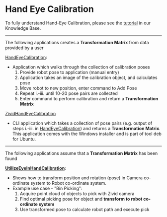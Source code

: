 # Hand Eye Calibration

To fully understand Hand-Eye Calibration, please see the [tutorial][Tutorial-url] in our Knowledge Base.

-----------------
The following applications creates a **Transformation Matrix** from data provided by a user

[HandEyeCalibration][HandEyeCalibration-url]:

* Application which walks through the collection of calibration poses
   1. Provide robot pose to application (manual entry)
   2. Application takes an image of the calibration object, and calculates pose
   3. Move robot to new position, enter command to Add Pose
   4. Repeat i.-iii. until 10-20 pose pairs are collected
   5. Enter command to perform calibration and return a **Transformation Matrix**

[ZividHandEyeCalibration][ZividHandEyeCalibration-url]

* CLI application which takes a collection of pose pairs (e.g. output of steps i.-iii. in [HandEyeCalibration][HandEyeCalibration-url]) and returns a **Transformation Matrix**. This application comes with the Windows installer and is part of tool deb for Ubuntu.

-----------------
The following applications assume that a **Transformation Matrix** has been found

[**UtilizeEyeInHandCalibration**][UtilizeEyeInHandCalibration-url]:

* Shows how to transform position and rotation (pose) in Camera co-ordinate system to Robot co-ordinate system.
* Example use case - "Bin Picking":
   1. Acquire point cloud of objects to pick with Zivid camera
   2. Find optimal picking pose for object and **transform to robot co-ordinate system**
   3. Use transformed pose to calculate robot path and execute pick

[HandEyeCalibration-url]: HandEyeCalibration/HandEyeCalibration.cs
[UtilizeEyeInHandCalibration-url]: UtilizeEyeInHandCalibration/UtilizeEyeInHandCalibration.cs
[ZividHandEyeCalibration-url]: https://zivid.atlassian.net/wiki/spaces/ZividKB/pages/96469274
[Tutorial-url]: https://zivid.atlassian.net/wiki/spaces/ZividKB/pages/72450049